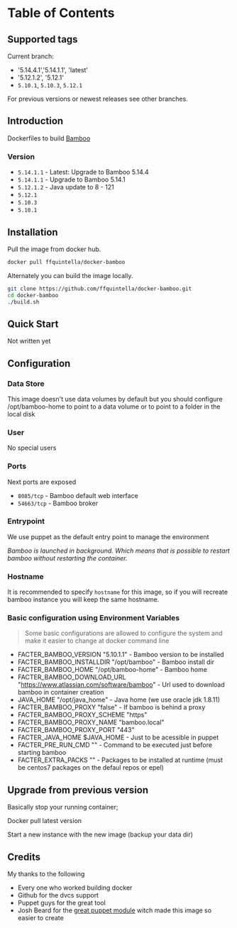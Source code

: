 # Table of Contents


## Supported tags

Current branch:

* '5.14.4.1','5.14.1.1', 'latest'
* '5.12.1.2', '5.12.1'
* `5.10.1`, `5.10.3`, `5.12.1`

For previous versions or newest releases see other branches.

## Introduction


Dockerfiles to build [Bamboo](https://www.atlassian.com/software/bamboo/)


### Version

* `5.14.1.1` - Latest: Upgrade to Bamboo 5.14.4
* `5.14.1.1` - Upgrade to Bamboo 5.14.1
* `5.12.1.2` - Java update to 8 - 121
* `5.12.1`
* `5.10.3`
* `5.10.1`


## Installation

Pull the image from docker hub.

```bash
docker pull ffquintella/docker-bamboo
```

Alternately you can build the image locally.

```bash
git clone https://github.com/ffquintella/docker-bamboo.git
cd docker-bamboo
./build.sh
```

## Quick Start

Not written yet


## Configuration

### Data Store

This image doesn't use data volumes by default but you should configure /opt/bamboo-home to point to a data volume or to point to a folder in the local disk


### User

No special users

### Ports

Next ports are exposed

* `8085/tcp` - Bamboo default web interface
* `54663/tcp` - Bamboo broker


### Entrypoint

We use puppet as the default entry point to manage the environment

*Bamboo is launched in background. Which means that is possible to restart bamboo without restarting the container.*

### Hostname

It is recommended to specify `hostname` for this image, so if you will recreate bamboo instance you will keep the same hostname.

### Basic configuration using Environment Variables

> Some basic configurations are allowed to configure the system and make it easier to change at docker command line

- FACTER_BAMBOO_VERSION "5.10.1.1" - Bamboo version to be installed
- FACTER_BAMBOO_INSTALLDIR "/opt/bamboo" - Bamboo install dir
- FACTER_BAMBOO_HOME "/opt/bamboo-home" - Bamboo home
- FACTER_BAMBOO_DOWNLOAD_URL "https://www.atlassian.com/software/bamboo" - Url used to download bamboo in container creation
- JAVA_HOME "/opt/java_home" - Java home (we use oracle jdk 1.8.11)
- FACTER_BAMBOO_PROXY "false" - If bamboo is behind a proxy
- FACTER_BAMBOO_PROXY_SCHEME "https"
- FACTER_BAMBOO_PROXY_NAME "bamboo.local"
- FACTER_BAMBOO_PROXY_PORT "443"
- FACTER_JAVA_HOME $JAVA_HOME - Just to be acessible in puppet
- FACTER_PRE_RUN_CMD "" - Command to be executed just before starting bamboo
- FACTER_EXTRA_PACKS "" - Packages to be installed at runtime (must be centos7 packages on the defaul repos or epel)


## Upgrade from previous version

Basically stop your running container;

Docker pull latest version

Start a new instance with the new image (backup your data dir)

## Credits

My thanks to the following

- Every one who worked building docker
- Github for the dvcs support
- Puppet guys for the great tool
- Josh Beard for the [great puppet module](https://forge.puppetlabs.com/joshbeard/bamboo) witch made this image so easier to create
